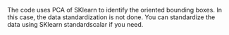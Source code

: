 The code uses PCA of SKlearn to identify the oriented bounding boxes. In this case, the data standardization is not done. You can standardize the data using SKlearn standardscalar if you need. 
